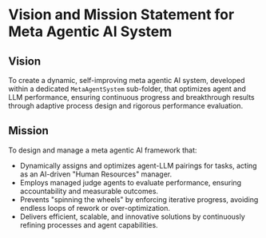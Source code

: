 <!--
This file is intended to be read by the AI agents and not parsed by the agentic system.
-->
# Vision and Mission Statement for Meta Agentic AI System

## Vision
To create a dynamic, self-improving meta agentic AI system, developed within a dedicated `MetaAgentSystem` sub-folder, that optimizes agent and LLM performance, ensuring continuous progress and breakthrough results through adaptive process design and rigorous performance evaluation.

## Mission
To design and manage a meta agentic AI framework that:
- Dynamically assigns and optimizes agent-LLM pairings for tasks, acting as an AI-driven "Human Resources" manager.
- Employs managed judge agents to evaluate performance, ensuring accountability and measurable outcomes.
- Prevents "spinning the wheels" by enforcing iterative progress, avoiding endless loops of rework or over-optimization.
- Delivers efficient, scalable, and innovative solutions by continuously refining processes and agent capabilities.